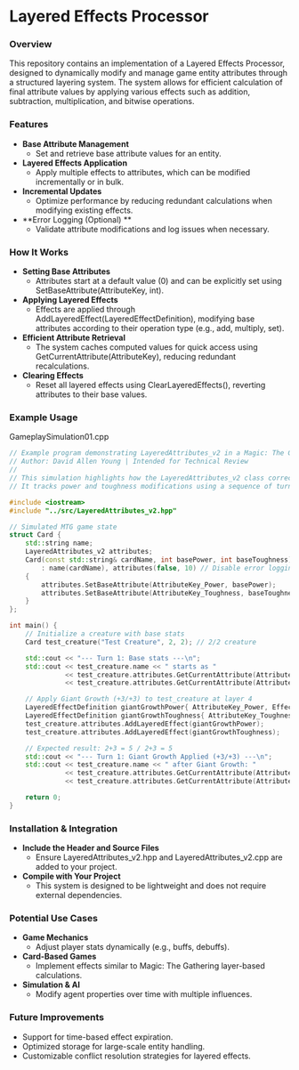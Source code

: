 # **Layered Effects Processor**


### **Overview**

This repository contains an implementation of a Layered Effects Processor, designed to dynamically modify and manage game entity attributes through a structured layering system. The system allows for efficient calculation of final attribute values by applying various effects such as addition, subtraction, multiplication, and bitwise operations.


### **Features**



* **Base Attribute Management**
    * Set and retrieve base attribute values for an entity.
* **Layered Effects Application**
    * Apply multiple effects to attributes, which can be modified incrementally or in bulk.
* **Incremental Updates**
    * Optimize performance by reducing redundant calculations when modifying existing effects.
* **Error Logging (Optional)	**
    * Validate attribute modifications and log issues when necessary.


### **How It Works**



* **Setting Base Attributes**
    * Attributes start at a default value (0) and can be explicitly set using SetBaseAttribute(AttributeKey, int).
* **Applying Layered Effects**
    * Effects are applied through AddLayeredEffect(LayeredEffectDefinition), modifying base attributes according to their operation type (e.g., add, multiply, set).
* **Efficient Attribute Retrieval**
    * The system caches computed values for quick access using GetCurrentAttribute(AttributeKey), reducing redundant recalculations.
* **Clearing Effects**
    * Reset all layered effects using ClearLayeredEffects(), reverting attributes to their base values.


#### 


### **Example Usage**

GameplaySimulation01.cpp
```cpp
// Example program demonstrating LayeredAttributes_v2 in a Magic: The Gathering scenario
// Author: David Allen Young | Intended for Technical Review
//
// This simulation highlights how the LayeredAttributes_v2 class correctly applies and resolves game mechanics.
// It tracks power and toughness modifications using a sequence of turns where effects from different layers are added and then processed.

#include <iostream>
#include "../src/LayeredAttributes_v2.hpp"

// Simulated MTG game state
struct Card {
    std::string name;
    LayeredAttributes_v2 attributes;
    Card(const std::string& cardName, int basePower, int baseToughness)
        : name(cardName), attributes(false, 10) // Disable error logging, reserve space for 10 effects
    {
        attributes.SetBaseAttribute(AttributeKey_Power, basePower);
        attributes.SetBaseAttribute(AttributeKey_Toughness, baseToughness);
    }
};

int main() {
    // Initialize a creature with base stats
    Card test_creature("Test Creature", 2, 2); // 2/2 creature

    std::cout << "--- Turn 1: Base stats ---\n";
    std::cout << test_creature.name << " starts as " 
              << test_creature.attributes.GetCurrentAttribute(AttributeKey_Power) << "/"
              << test_creature.attributes.GetCurrentAttribute(AttributeKey_Toughness) << "\n";

    // Apply Giant Growth (+3/+3) to test_creature at layer 4
    LayeredEffectDefinition giantGrowthPower{ AttributeKey_Power, EffectOperation_Add, 3, 4 };
    LayeredEffectDefinition giantGrowthToughness{ AttributeKey_Toughness, EffectOperation_Add, 3, 4 };
    test_creature.attributes.AddLayeredEffect(giantGrowthPower);
    test_creature.attributes.AddLayeredEffect(giantGrowthToughness);

    // Expected result: 2+3 = 5 / 2+3 = 5
    std::cout << "--- Turn 1: Giant Growth Applied (+3/+3) ---\n";
    std::cout << test_creature.name << " after Giant Growth: " 
              << test_creature.attributes.GetCurrentAttribute(AttributeKey_Power) << "/"
              << test_creature.attributes.GetCurrentAttribute(AttributeKey_Toughness) << "\n";

    return 0;
}
```

### 


### **Installation & Integration**



* **Include the Header and Source Files**
    * Ensure LayeredAttributes_v2.hpp and LayeredAttributes_v2.cpp are added to your project.
* **Compile with Your Project**
    * This system is designed to be lightweight and does not require external dependencies.


### **Potential Use Cases**



* **Game Mechanics**
    * Adjust player stats dynamically (e.g., buffs, debuffs).
* **Card-Based Games**
    * Implement effects similar to Magic: The Gathering layer-based calculations.
* **Simulation & AI**
    * Modify agent properties over time with multiple influences.


### **Future Improvements**



* Support for time-based effect expiration.
* Optimized storage for large-scale entity handling.
* Customizable conflict resolution strategies for layered effects.
